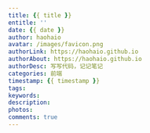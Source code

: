 ```yaml
---
title: {{ title }}
entitle: ''
date: {{ date }}
author: haohaio
avatar: /images/favicon.png
authorLink: https://haohaio.github.io
authorAbout: https://haohaio.github.io
authorDesc: 写写代码，记记笔记
categories: 前端
timestamp: {{ timestamp }}
tags: 
keywords: 
description: 
photos: 
comments: true
---
```

